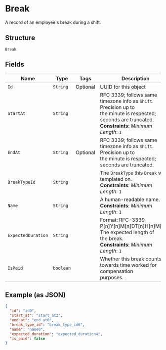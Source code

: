 
# Break

A record of an employee's break during a shift.

## Structure

`Break`

## Fields

| Name | Type | Tags | Description | Getter |
|  --- | --- | --- | --- | --- |
| `Id` | `String` | Optional | UUID for this object | String getId() |
| `StartAt` | `String` |  | RFC 3339; follows same timezone info as `Shift`. Precision up to<br>the minute is respected; seconds are truncated.<br>**Constraints**: *Minimum Length*: `1` | String getStartAt() |
| `EndAt` | `String` | Optional | RFC 3339; follows same timezone info as `Shift`. Precision up to<br>the minute is respected; seconds are truncated. | String getEndAt() |
| `BreakTypeId` | `String` |  | The `BreakType` this `Break` was templated on.<br>**Constraints**: *Minimum Length*: `1` | String getBreakTypeId() |
| `Name` | `String` |  | A human-readable name.<br>**Constraints**: *Minimum Length*: `1` | String getName() |
| `ExpectedDuration` | `String` |  | Format: RFC-3339 P[n]Y[n]M[n]DT[n]H[n]M[n]S. The expected length of<br>the break.<br>**Constraints**: *Minimum Length*: `1` | String getExpectedDuration() |
| `IsPaid` | `boolean` |  | Whether this break counts towards time worked for compensation<br>purposes. | boolean getIsPaid() |

## Example (as JSON)

```json
{
  "id": "id0",
  "start_at": "start_at2",
  "end_at": "end_at0",
  "break_type_id": "break_type_id6",
  "name": "name0",
  "expected_duration": "expected_duration4",
  "is_paid": false
}
```

